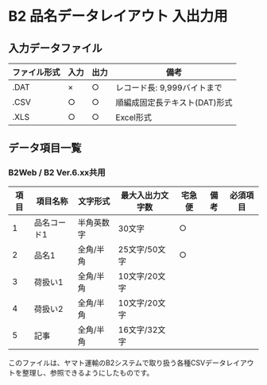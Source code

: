 # B2 品名データレイアウト 入出力用

## 入力データファイル
| ファイル形式 | 入力 | 出力 |備考|
| ------ | -- | -- |--------
| .DAT   | ×  | ○  |レコード長: 9,999バイトまで
| .CSV   | ○  | ○  |順編成固定長テキスト(DAT)形式
| .XLS   | ○  | ○  |Excel形式

## データ項目一覧
### B2Web / B2 Ver.6.xx共用
| 項目 | 項目名称 | 文字形式 | 最大入出力文字数 | 宅急便 | 備考 | 必須項目 |
|------|--------|--------|----------------|------|------|------|
| 1 | 品名コード1 | 半角英数字 | 30文字 | ○ | | |
| 2 | 品名1 | 全角/半角 | 25文字/50文字 | ○ | | |
| 3 | 荷扱い1 | 全角/半角 | 10文字/20文字 | | | |
| 4 | 荷扱い2 | 全角/半角 | 10文字/20文字 | | | |
| 5 | 記事 | 全角/半角 | 16文字/32文字 | | | |

このファイルは、ヤマト運輸のB2システムで取り扱う各種CSVデータレイアウトを整理し、参照できるようにしたものです。